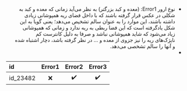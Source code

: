 
<ul style="direction:rtl">
  <li style="direction:rtl">نوع ارور Error1: (معده و کبد بزرگتر) به نظر می‌آید زمانی که معده و کبد به شکلی در عکس قرار گرفته باشند که با داخل فضای ریه همپوشانی زیادی داشته باشند، این موارد را به عنوان سالم تشخیص می‌دهد؛ یعنی گویا به این شکل یادگرفته است که این فضا ربطی به ریه ندارد و زمانی که همپوشانی زیاد می‌شود که شاید همپوشانی نباشد و صرفا به دلیل کانترست کم نایژک‌های ریه را نیز جزوی از معده و ... در نظر گرفته باشد، دچار اشتباه شده و آنها را سالم تشخصی می‌دهد.</li>
  <li style="direction:rtl"></li>
</ul>

| id | Error1 | Error2 | Error3 |
| :--- | :---: | :---: | :---: |
| id_23482  | :x: | :heavy_check_mark: | :heavy_check_mark: | :heavy_check_mark: |
